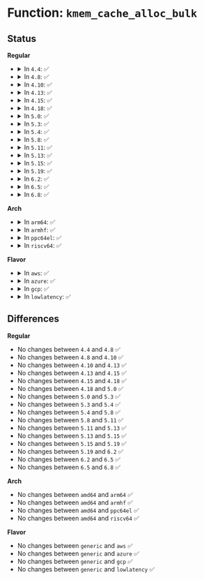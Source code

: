 # Function: <code>kmem_cache_alloc_bulk</code>

## Status
<b>Regular</b>
<ul>
<li>
<details>
<summary>In <code>4.4</code>: ✅</summary>

```c
int kmem_cache_alloc_bulk(struct kmem_cache *s, gfp_t flags, size_t size, void **p);
```

**Collision:** Unique Global

**Inline:** No

**Transformation:** False

**Instances:**

```
In mm/slub.c (ffffffff811eb5c0)
Location: mm/slub.c:2912
Inline: False
```
**Symbols:**

```
ffffffff811eb5c0-ffffffff811eb7c9: kmem_cache_alloc_bulk (STB_GLOBAL)
```
</details>
</li>
<li>
<details>
<summary>In <code>4.8</code>: ✅</summary>

```c
int kmem_cache_alloc_bulk(struct kmem_cache *s, gfp_t flags, size_t size, void **p);
```

**Collision:** Unique Global

**Inline:** No

**Transformation:** False

**Instances:**

```
In mm/slub.c (ffffffff8120b9b0)
Location: mm/slub.c:3073
Inline: False
```
**Symbols:**

```
ffffffff8120b9b0-ffffffff8120bb54: kmem_cache_alloc_bulk (STB_GLOBAL)
```
</details>
</li>
<li>
<details>
<summary>In <code>4.10</code>: ✅</summary>

```c
int kmem_cache_alloc_bulk(struct kmem_cache *s, gfp_t flags, size_t size, void **p);
```

**Collision:** Unique Global

**Inline:** No

**Transformation:** False

**Instances:**

```
In mm/slub.c (ffffffff8121d9e0)
Location: mm/slub.c:3095
Inline: False
```
**Symbols:**

```
ffffffff8121d9e0-ffffffff8121db84: kmem_cache_alloc_bulk (STB_GLOBAL)
```
</details>
</li>
<li>
<details>
<summary>In <code>4.13</code>: ✅</summary>

```c
int kmem_cache_alloc_bulk(struct kmem_cache *s, gfp_t flags, size_t size, void **p);
```

**Collision:** Unique Global

**Inline:** No

**Transformation:** False

**Instances:**

```
In mm/slub.c (ffffffff81229300)
Location: mm/slub.c:3092
Inline: False
```
**Symbols:**

```
ffffffff81229300-ffffffff81229499: kmem_cache_alloc_bulk (STB_GLOBAL)
```
</details>
</li>
<li>
<details>
<summary>In <code>4.15</code>: ✅</summary>

```c
int kmem_cache_alloc_bulk(struct kmem_cache *s, gfp_t flags, size_t size, void **p);
```

**Collision:** Unique Global

**Inline:** No

**Transformation:** False

**Instances:**

```
In mm/slub.c (ffffffff81245890)
Location: mm/slub.c:3105
Inline: False
```
**Symbols:**

```
ffffffff81245890-ffffffff81245a38: kmem_cache_alloc_bulk (STB_GLOBAL)
```
</details>
</li>
<li>
<details>
<summary>In <code>4.18</code>: ✅</summary>

```c
int kmem_cache_alloc_bulk(struct kmem_cache *s, gfp_t flags, size_t size, void **p);
```

**Collision:** Unique Global

**Inline:** No

**Transformation:** False

**Instances:**

```
In mm/slub.c (ffffffff81267360)
Location: mm/slub.c:3086
Inline: False
```
**Symbols:**

```
ffffffff81267360-ffffffff81267519: kmem_cache_alloc_bulk (STB_GLOBAL)
```
</details>
</li>
<li>
<details>
<summary>In <code>5.0</code>: ✅</summary>

```c
int kmem_cache_alloc_bulk(struct kmem_cache *s, gfp_t flags, size_t size, void **p);
```

**Collision:** Unique Global

**Inline:** No

**Transformation:** False

**Instances:**

```
In mm/slub.c (ffffffff8127c030)
Location: mm/slub.c:3136
Inline: False
```
**Symbols:**

```
ffffffff8127c030-ffffffff8127c1e9: kmem_cache_alloc_bulk (STB_GLOBAL)
```
</details>
</li>
<li>
<details>
<summary>In <code>5.3</code>: ✅</summary>

```c
int kmem_cache_alloc_bulk(struct kmem_cache *s, gfp_t flags, size_t size, void **p);
```

**Collision:** Unique Global

**Inline:** No

**Transformation:** False

**Instances:**

```
In mm/slub.c (ffffffff81297c00)
Location: mm/slub.c:3147
Inline: False
Direct callers:
  - kernel/bpf/cpumap.c:cpu_map_kthread_run
  - kernel/bpf/cpumap.c:cpu_map_kthread_run
  - fs/io_uring.c:io_submit_sqe
```
**Symbols:**

```
ffffffff81297c00-ffffffff81297dea: kmem_cache_alloc_bulk (STB_GLOBAL)
```
</details>
</li>
<li>
<details>
<summary>In <code>5.4</code>: ✅</summary>

```c
int kmem_cache_alloc_bulk(struct kmem_cache *s, gfp_t flags, size_t size, void **p);
```

**Collision:** Unique Global

**Inline:** No

**Transformation:** False

**Instances:**

```
In mm/slub.c (ffffffff812a7a00)
Location: mm/slub.c:3145
Inline: False
Direct callers:
  - kernel/bpf/cpumap.c:cpu_map_kthread_run
  - kernel/bpf/cpumap.c:cpu_map_kthread_run
  - fs/io_uring.c:io_get_req
```
**Symbols:**

```
ffffffff812a7a00-ffffffff812a7c4a: kmem_cache_alloc_bulk (STB_GLOBAL)
```
</details>
</li>
<li>
<details>
<summary>In <code>5.8</code>: ✅</summary>

```c
int kmem_cache_alloc_bulk(struct kmem_cache *s, gfp_t flags, size_t size, void **p);
```

**Collision:** Unique Global

**Inline:** No

**Transformation:** False

**Instances:**

```
In mm/slub.c (ffffffff812dcf20)
Location: mm/slub.c:3203
Inline: False
Direct callers:
  - kernel/bpf/cpumap.c:cpu_map_kthread_run
  - kernel/bpf/cpumap.c:cpu_map_kthread_run
  - fs/io_uring.c:io_submit_sqes
```
**Symbols:**

```
ffffffff812dcf20-ffffffff812dd159: kmem_cache_alloc_bulk (STB_GLOBAL)
```
</details>
</li>
<li>
<details>
<summary>In <code>5.11</code>: ✅</summary>

```c
int kmem_cache_alloc_bulk(struct kmem_cache *s, gfp_t flags, size_t size, void **p);
```

**Collision:** Unique Global

**Inline:** No

**Transformation:** False

**Instances:**

```
In mm/slub.c (ffffffff812e9830)
Location: mm/slub.c:3275
Inline: False
Direct callers:
  - kernel/bpf/cpumap.c:cpu_map_kthread_run
  - fs/io_uring.c:io_submit_sqes
```
**Symbols:**

```
ffffffff812e9830-ffffffff812e9a7a: kmem_cache_alloc_bulk (STB_GLOBAL)
```
</details>
</li>
<li>
<details>
<summary>In <code>5.13</code>: ✅</summary>

```c
int kmem_cache_alloc_bulk(struct kmem_cache *s, gfp_t flags, size_t size, void **p);
```

**Collision:** Unique Global

**Inline:** No

**Transformation:** False

**Instances:**

```
In mm/slub.c (ffffffff812efae0)
Location: mm/slub.c:3307
Inline: False
Direct callers:
  - kernel/bpf/cpumap.c:cpu_map_kthread_run
  - fs/io_uring.c:io_submit_sqes
  - net/core/skbuff.c:napi_skb_cache_get
  - net/core/xdp.c:xdp_alloc_skb_bulk
```
**Symbols:**

```
ffffffff812efae0-ffffffff812efd61: kmem_cache_alloc_bulk (STB_GLOBAL)
```
</details>
</li>
<li>
<details>
<summary>In <code>5.15</code>: ✅</summary>

```c
int kmem_cache_alloc_bulk(struct kmem_cache *s, gfp_t flags, size_t size, void **p);
```

**Collision:** Unique Global

**Inline:** No

**Transformation:** False

**Instances:**

```
In mm/slub.c (ffffffff81337e00)
Location: mm/slub.c:3639
Inline: False
Direct callers:
  - kernel/bpf/cpumap.c:cpu_map_kthread_run
  - fs/io_uring.c:io_submit_sqes
  - net/core/skbuff.c:napi_skb_cache_get
  - net/core/xdp.c:xdp_alloc_skb_bulk
```
**Symbols:**

```
ffffffff81337e00-ffffffff81338180: kmem_cache_alloc_bulk (STB_GLOBAL)
```
</details>
</li>
<li>
<details>
<summary>In <code>5.19</code>: ✅</summary>

```c
int kmem_cache_alloc_bulk(struct kmem_cache *s, gfp_t flags, size_t size, void **p);
```

**Collision:** Unique Global

**Inline:** No

**Transformation:** False

**Instances:**

```
In mm/slub.c (ffffffff813a9360)
Location: mm/slub.c:3689
Inline: False
Direct callers:
  - kernel/bpf/cpumap.c:cpu_map_kthread_run
  - io_uring/io_uring.c:io_submit_sqes
  - net/core/skbuff.c:napi_skb_cache_get
  - net/core/xdp.c:xdp_alloc_skb_bulk
```
**Symbols:**

```
ffffffff813a9360-ffffffff813a96ca: kmem_cache_alloc_bulk (STB_GLOBAL)
```
</details>
</li>
<li>
<details>
<summary>In <code>6.2</code>: ✅</summary>

```c
int kmem_cache_alloc_bulk(struct kmem_cache *s, gfp_t flags, size_t size, void **p);
```

**Collision:** Unique Global

**Inline:** No

**Transformation:** False

**Instances:**

```
In mm/slub.c (ffffffff8142cbc0)
Location: mm/slub.c:4012
Inline: False
Direct callers:
  - kernel/bpf/cpumap.c:cpu_map_kthread_run
  - io_uring/io_uring.c:__io_alloc_req_refill
  - net/core/skbuff.c:napi_skb_cache_get
  - net/core/xdp.c:xdp_alloc_skb_bulk
  - lib/maple_tree.c:mas_alloc_nodes
  - lib/maple_tree.c:mas_alloc_nodes
```
**Symbols:**

```
ffffffff8142cbc0-ffffffff8142cd8d: kmem_cache_alloc_bulk (STB_GLOBAL)
```
</details>
</li>
<li>
<details>
<summary>In <code>6.5</code>: ✅</summary>

```c
int kmem_cache_alloc_bulk(struct kmem_cache *s, gfp_t flags, size_t size, void **p);
```

**Collision:** Unique Global

**Inline:** No

**Transformation:** False

**Instances:**

```
In mm/slub.c (ffffffff814621d0)
Location: mm/slub.c:4027
Inline: False
Direct callers:
  - kernel/bpf/cpumap.c:cpu_map_kthread_run
  - io_uring/io_uring.c:__io_alloc_req_refill
  - net/core/skbuff.c:napi_skb_cache_get
  - net/core/xdp.c:xdp_alloc_skb_bulk
  - lib/maple_tree.c:mas_alloc_nodes
```
**Symbols:**

```
ffffffff814621d0-ffffffff8146239f: kmem_cache_alloc_bulk (STB_GLOBAL)
```
</details>
</li>
<li>
<details>
<summary>In <code>6.8</code>: ✅</summary>

```c
int kmem_cache_alloc_bulk(struct kmem_cache *s, gfp_t flags, size_t size, void **p);
```

**Collision:** Unique Global

**Inline:** No

**Transformation:** False

**Instances:**

```
In mm/slub.c (ffffffff8145e710)
Location: mm/slub.c:4634
Inline: False
Direct callers:
  - kernel/bpf/cpumap.c:cpu_map_kthread_run
  - io_uring/io_uring.c:__io_alloc_req_refill
  - io_uring/kbuf.c:io_refill_buffer_cache
  - net/core/skbuff.c:napi_skb_cache_get
  - net/core/xdp.c:xdp_alloc_skb_bulk
  - lib/maple_tree.c:mas_alloc_nodes
```
**Symbols:**

```
ffffffff8145e710-ffffffff8145e8d6: kmem_cache_alloc_bulk (STB_GLOBAL)
```
</details>
</li>
</ul>
<b>Arch</b>
<ul>
<li>
<details>
<summary>In <code>arm64</code>: ✅</summary>

```c
int kmem_cache_alloc_bulk(struct kmem_cache *s, gfp_t flags, size_t size, void **p);
```

**Collision:** Unique Global

**Inline:** No

**Transformation:** False

**Instances:**

```
In mm/slub.c (ffff800010348e68)
Location: mm/slub.c:3145
Inline: False
Direct callers:
  - kernel/bpf/cpumap.c:cpu_map_kthread_run
  - kernel/bpf/cpumap.c:cpu_map_kthread_run
  - fs/io_uring.c:io_get_req
```
**Symbols:**

```
ffff800010348e68-ffff8000103490f4: kmem_cache_alloc_bulk (STB_GLOBAL)
```
</details>
</li>
<li>
<details>
<summary>In <code>armhf</code>: ✅</summary>

```c
int kmem_cache_alloc_bulk(struct kmem_cache *s, gfp_t flags, size_t size, void **p);
```

**Collision:** Unique Global

**Inline:** No

**Transformation:** False

**Instances:**

```
In mm/slub.c (c054c924)
Location: mm/slub.c:3145
Inline: False
Direct callers:
  - kernel/bpf/cpumap.c:cpu_map_kthread_run
  - kernel/bpf/cpumap.c:cpu_map_kthread_run
  - fs/io_uring.c:io_get_req
```
**Symbols:**

```
c054c924-c054cba8: kmem_cache_alloc_bulk (STB_GLOBAL)
```
</details>
</li>
<li>
<details>
<summary>In <code>ppc64el</code>: ✅</summary>

```c
int kmem_cache_alloc_bulk(struct kmem_cache *s, gfp_t flags, size_t size, void **p);
```

**Collision:** Unique Global

**Inline:** No

**Transformation:** False

**Instances:**

```
In mm/slub.c (c000000000427980)
Location: mm/slub.c:3145
Inline: False
Direct callers:
  - kernel/bpf/cpumap.c:cpu_map_kthread_run
  - kernel/bpf/cpumap.c:cpu_map_kthread_run
  - fs/io_uring.c:io_get_req
```
**Symbols:**

```
c000000000427980-c000000000427d28: kmem_cache_alloc_bulk (STB_GLOBAL)
```
</details>
</li>
<li>
<details>
<summary>In <code>riscv64</code>: ✅</summary>

```c
int kmem_cache_alloc_bulk(struct kmem_cache *s, gfp_t flags, size_t size, void **p);
```

**Collision:** Unique Global

**Inline:** No

**Transformation:** False

**Instances:**

```
In mm/slub.c (ffffffe00023a6ae)
Location: mm/slub.c:3145
Inline: False
Direct callers:
  - kernel/bpf/cpumap.c:cpu_map_kthread_run
  - kernel/bpf/cpumap.c:cpu_map_kthread_run
  - fs/io_uring.c:io_get_req
```
**Symbols:**

```
ffffffe00023a6ae-ffffffe00023a93a: kmem_cache_alloc_bulk (STB_GLOBAL)
```
</details>
</li>
</ul>
<b>Flavor</b>
<ul>
<li>
<details>
<summary>In <code>aws</code>: ✅</summary>

```c
int kmem_cache_alloc_bulk(struct kmem_cache *s, gfp_t flags, size_t size, void **p);
```

**Collision:** Unique Global

**Inline:** No

**Transformation:** False

**Instances:**

```
In mm/slub.c (ffffffff8129ffe0)
Location: mm/slub.c:3145
Inline: False
Direct callers:
  - kernel/bpf/cpumap.c:cpu_map_kthread_run
  - kernel/bpf/cpumap.c:cpu_map_kthread_run
  - fs/io_uring.c:io_get_req
```
**Symbols:**

```
ffffffff8129ffe0-ffffffff812a022a: kmem_cache_alloc_bulk (STB_GLOBAL)
```
</details>
</li>
<li>
<details>
<summary>In <code>azure</code>: ✅</summary>

```c
int kmem_cache_alloc_bulk(struct kmem_cache *s, gfp_t flags, size_t size, void **p);
```

**Collision:** Unique Global

**Inline:** No

**Transformation:** False

**Instances:**

```
In mm/slub.c (ffffffff81291b00)
Location: mm/slub.c:3145
Inline: False
Direct callers:
  - kernel/bpf/cpumap.c:cpu_map_kthread_run
  - kernel/bpf/cpumap.c:cpu_map_kthread_run
  - fs/io_uring.c:io_get_req
```
**Symbols:**

```
ffffffff81291b00-ffffffff81291d38: kmem_cache_alloc_bulk (STB_GLOBAL)
```
</details>
</li>
<li>
<details>
<summary>In <code>gcp</code>: ✅</summary>

```c
int kmem_cache_alloc_bulk(struct kmem_cache *s, gfp_t flags, size_t size, void **p);
```

**Collision:** Unique Global

**Inline:** No

**Transformation:** False

**Instances:**

```
In mm/slub.c (ffffffff8129ddf0)
Location: mm/slub.c:3145
Inline: False
Direct callers:
  - kernel/bpf/cpumap.c:cpu_map_kthread_run
  - kernel/bpf/cpumap.c:cpu_map_kthread_run
  - fs/io_uring.c:io_get_req
```
**Symbols:**

```
ffffffff8129ddf0-ffffffff8129e03a: kmem_cache_alloc_bulk (STB_GLOBAL)
```
</details>
</li>
<li>
<details>
<summary>In <code>lowlatency</code>: ✅</summary>

```c
int kmem_cache_alloc_bulk(struct kmem_cache *s, gfp_t flags, size_t size, void **p);
```

**Collision:** Unique Global

**Inline:** No

**Transformation:** False

**Instances:**

```
In mm/slub.c (ffffffff812ade80)
Location: mm/slub.c:3145
Inline: False
Direct callers:
  - kernel/bpf/cpumap.c:cpu_map_kthread_run
  - kernel/bpf/cpumap.c:cpu_map_kthread_run
  - fs/io_uring.c:io_get_req
```
**Symbols:**

```
ffffffff812ade80-ffffffff812ae0ad: kmem_cache_alloc_bulk (STB_GLOBAL)
```
</details>
</li>
</ul>

## Differences
<b>Regular</b>
<ul>
<li>
No changes between <code>4.4</code> and <code>4.8</code> ✅
</li>
<li>
No changes between <code>4.8</code> and <code>4.10</code> ✅
</li>
<li>
No changes between <code>4.10</code> and <code>4.13</code> ✅
</li>
<li>
No changes between <code>4.13</code> and <code>4.15</code> ✅
</li>
<li>
No changes between <code>4.15</code> and <code>4.18</code> ✅
</li>
<li>
No changes between <code>4.18</code> and <code>5.0</code> ✅
</li>
<li>
No changes between <code>5.0</code> and <code>5.3</code> ✅
</li>
<li>
No changes between <code>5.3</code> and <code>5.4</code> ✅
</li>
<li>
No changes between <code>5.4</code> and <code>5.8</code> ✅
</li>
<li>
No changes between <code>5.8</code> and <code>5.11</code> ✅
</li>
<li>
No changes between <code>5.11</code> and <code>5.13</code> ✅
</li>
<li>
No changes between <code>5.13</code> and <code>5.15</code> ✅
</li>
<li>
No changes between <code>5.15</code> and <code>5.19</code> ✅
</li>
<li>
No changes between <code>5.19</code> and <code>6.2</code> ✅
</li>
<li>
No changes between <code>6.2</code> and <code>6.5</code> ✅
</li>
<li>
No changes between <code>6.5</code> and <code>6.8</code> ✅
</li>
</ul>
<b>Arch</b>
<ul>
<li>
No changes between <code>amd64</code> and <code>arm64</code> ✅
</li>
<li>
No changes between <code>amd64</code> and <code>armhf</code> ✅
</li>
<li>
No changes between <code>amd64</code> and <code>ppc64el</code> ✅
</li>
<li>
No changes between <code>amd64</code> and <code>riscv64</code> ✅
</li>
</ul>
<b>Flavor</b>
<ul>
<li>
No changes between <code>generic</code> and <code>aws</code> ✅
</li>
<li>
No changes between <code>generic</code> and <code>azure</code> ✅
</li>
<li>
No changes between <code>generic</code> and <code>gcp</code> ✅
</li>
<li>
No changes between <code>generic</code> and <code>lowlatency</code> ✅
</li>
</ul>
